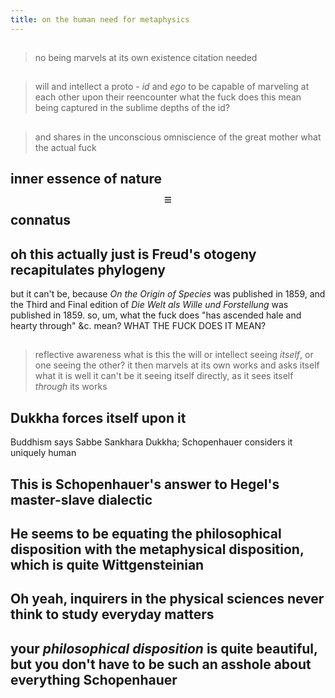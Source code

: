 ```yaml
---
title: on the human need for metaphysics
---
```


##
> no being marvels at its own existence
citation needed
##
> will and intellect
a proto - *id* and *ego*
> to be capable of marveling at each other upon their reencounter
what the fuck does this mean
being captured in the sublime depths of the id?
##
> and shares in the unconscious omniscience of the great mother
what the actual fuck
## inner essence of nature $$\equiv$$ connatus
## oh this actually just is Freud's otogeny recapitulates phylogeny
but it can't be, because *On the Origin of Species* was published in 1859, and the Third and Final edition of *Die Welt als Wille und Forstellung* was published in 1859.
so, um, what the fuck does "has ascended hale and hearty through" &c. mean? WHAT THE FUCK DOES IT MEAN?
##
> reflective awareness
what
is this the will or intellect seeing *itself*, or one seeing the other?
> it then marvels at its own works and asks itself what it is
well it can't be it seeing itself directly, as it sees itself *through* its works
## Dukkha forces itself upon it
Buddhism says Sabbe Sankhara Dukkha; Schopenhauer considers it uniquely human
## This is Schopenhauer's answer to Hegel's master-slave dialectic
## He seems to be equating the philosophical disposition with the metaphysical disposition, which is quite Wittgensteinian
## Oh yeah, inquirers in the physical sciences never think to study everyday matters
## your *philosophical disposition* is quite beautiful, but you don't have to be such an asshole about everything Schopenhauer
